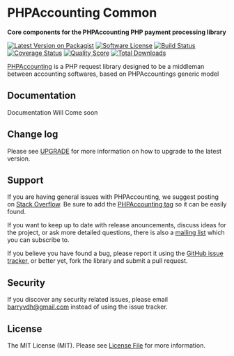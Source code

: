 # PHPAccounting Common

**Core components for the PHPAccounting PHP payment processing library**

[![Latest Version on Packagist][ico-version]][link-packagist]
[![Software License][ico-license]](LICENSE.md)
[![Build Status][ico-travis]][link-travis]
[![Coverage Status][ico-scrutinizer]][link-scrutinizer]
[![Quality Score][ico-code-quality]][link-code-quality]
[![Total Downloads][ico-downloads]][link-downloads]

[PHPAccounting](https://github.com/pestregister/PHPAccounting) is a PHP request library designed to be a middleman between accounting softwares, based on PHPAccountings generic model
## Documentation

Documentation Will Come soon

## Change log

Please see [UPGRADE](UPGRADE.md) for more information on how to upgrade to the latest version.

## Support

If you are having general issues with PHPAccounting, we suggest posting on
[Stack Overflow](http://stackoverflow.com/). Be sure to add the
[PHPAccounting tag](http://stackoverflow.com/questions/tagged/PHPAccounting) so it can be easily found.

If you want to keep up to date with release anouncements, discuss ideas for the project,
or ask more detailed questions, there is also a [mailing list](https://groups.google.com/forum/#!forum/PHPAccounting) which
you can subscribe to.

If you believe you have found a bug, please report it using the [GitHub issue tracker](https://github.com/thephpleague/PHPAccounting-common/issues),
or better yet, fork the library and submit a pull request.


## Security

If you discover any security related issues, please email barryvdh@gmail.com instead of using the issue tracker.


## License

The MIT License (MIT). Please see [License File](LICENSE.md) for more information.

[ico-version]: https://img.shields.io/packagist/v/PHPAccounting/common.svg?style=flat-square
[ico-license]: https://img.shields.io/badge/license-MIT-brightgreen.svg?style=flat-square
[ico-travis]: https://img.shields.io/travis/thephpleague/PHPAccounting-common/master.svg?style=flat-square
[ico-scrutinizer]: https://img.shields.io/scrutinizer/coverage/g/thephpleague/PHPAccounting-common.svg?style=flat-square
[ico-code-quality]: https://img.shields.io/scrutinizer/g/thephpleague/PHPAccounting-common.svg?style=flat-square
[ico-downloads]: https://img.shields.io/packagist/dt/PHPAccounting/common.svg?style=flat-square

[link-packagist]: https://packagist.org/packages/PHPAccounting/common
[link-travis]: https://travis-ci.org/thephpleague/PHPAccounting-common
[link-scrutinizer]: https://scrutinizer-ci.com/g/thephpleague/PHPAccounting-common/code-structure
[link-code-quality]: https://scrutinizer-ci.com/g/thephpleague/PHPAccounting-common
[link-downloads]: https://packagist.org/packages/PHPAccounting/common
[link-contributors]: ../../contributors
